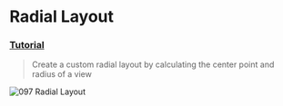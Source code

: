  # Radial Layout
 ### [Tutorial](https://designcode.io/swiftui-handbook-radial-layout)
> Create a custom radial layout by calculating the center point and radius of a view

![097  Radial Layout](https://github.com/mrgsdev/DesignCode/assets/157994617/3c24195e-e965-4da0-8e88-10dd0af429ab)
